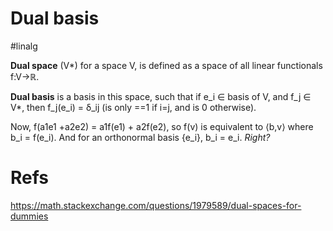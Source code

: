 # Dual basis
#linalg

**Dual space** (V*) for a space V, is defined as a space of all linear functionals f:V→ℝ. 

**Dual basis** is a basis in this space, such that if e_i ∈ basis of V, and f_j ∈ V*, then f_j(e_i) = δ_ij (is only ==1 if i=j, and is 0 otherwise).

Now, f(a1e1 +a2e2) = a1f(e1) + a2f(e2), so f(v) is equivalent to ⟨b,v⟩ where b_i = f(e_i). And for an orthonormal basis {e_i}, b_i = e_i. _Right?_

# Refs

https://math.stackexchange.com/questions/1979589/dual-spaces-for-dummies